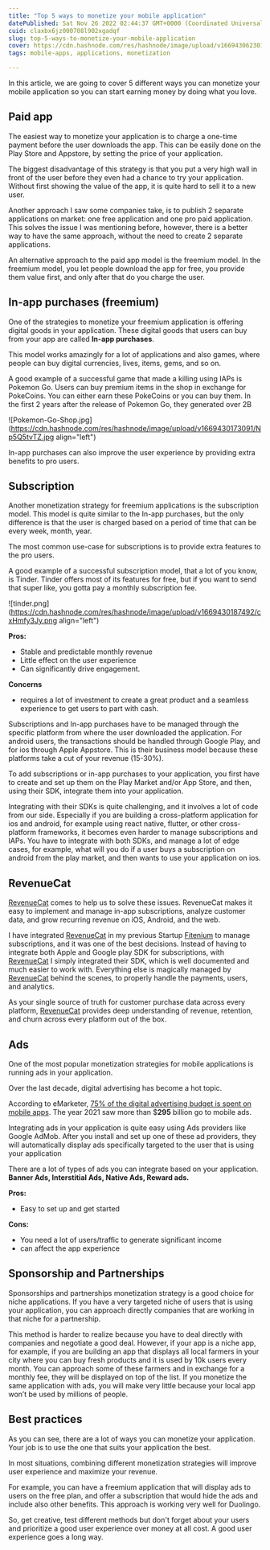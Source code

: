 ```yaml
---
title: "Top 5 ways to monetize your mobile application"
datePublished: Sat Nov 26 2022 02:44:37 GMT+0000 (Coordinated Universal Time)
cuid: claxbx6jz000708l902xgadqf
slug: top-5-ways-to-monetize-your-mobile-application
cover: https://cdn.hashnode.com/res/hashnode/image/upload/v1669430623013/VQyc75nuH.png
tags: mobile-apps, applications, monetization

---
```



In this article, we are going to cover 5 different ways you can monetize your mobile application so you can start earning money by doing what you love.

  

## Paid app

The easiest way to monetize your application is to charge a one-time payment before the user downloads the app. This can be easily done on the Play Store and Appstore, by setting the price of your application.

The biggest disadvantage of this strategy is that you put a very high wall in front of the user before they even had a chance to try your application. Without first showing the value of the app, it is quite hard to sell it to a new user.

Another approach I saw some companies take, is to publish 2 separate applications on market: one free application and one pro paid application. This solves the issue I was mentioning before, however, there is a better way to have the same approach, without the need to create 2 separate applications.

An alternative approach to the paid app model is the freemium model. In the freemium model, you let people download the app for free, you provide them value first, and only after that do you charge the user.

## In-app purchases (freemium)

One of the strategies to monetize your freemium application is offering digital goods in your application. These digital goods that users can buy from your app are called **In-app purchases**.

This model works amazingly for a lot of applications and also games, where people can buy digital currencies, lives, items, gems, and so on.

A good example of a successful game that made a killing using IAPs is Pokemon Go. Users can buy premium items in the shop in exchange for PokeCoins. You can either earn these PokeCoins or you can buy them. In the first 2 years after the release of Pokemon Go, they generated over 2B

 
![Pokemon-Go-Shop.jpg](https://cdn.hashnode.com/res/hashnode/image/upload/v1669430173091/Np5Q5tvTZ.jpg align="left")

In-app purchases can also improve the user experience by providing extra benefits to pro users.

## Subscription

Another monetization strategy for freemium applications is the subscription model. This model is quite similar to the In-app purchases, but the only difference is that the user is charged based on a period of time that can be every week, month, year.

The most common use-case for subscriptions is to provide extra features to the pro users.

A good example of a successful subscription model, that a lot of you know, is Tinder. Tinder offers most of its features for free, but if you want to send that super like, you gotta pay a monthly subscription fee.
 
![tinder.png](https://cdn.hashnode.com/res/hashnode/image/upload/v1669430187492/cxHmfy3Jy.png align="left")

**Pros:**

- Stable and predictable monthly revenue
- Little effect on the user experience
- Can significantly drive engagement.

**Concerns**

- requires a lot of investment to create a great product and a seamless experience to get users to part with cash.

Subscriptions and In-app purchases have to be managed through the specific platform from where the user downloaded the application. For android users, the transactions should be handled through Google Play, and for ios through Apple Appstore. This is their business model because these platforms take a cut of your revenue (15-30%).

To add subscriptions or in-app purchases to your application, you first have to create and set up them on the Play Market and/or App Store, and then, using their SDK, integrate them into your application.

Integrating with their SDKs is quite challenging, and it involves a lot of code from our side. Especially if you are building a cross-platform application for ios and android, for example using react native, flutter, or other cross-platform frameworks, it becomes even harder to manage subscriptions and IAPs. You have to integrate with both SDKs, and manage a lot of edge cases, for example, what will you do if a user buys a subscription on android from the play market, and then wants to use your application on ios.

## RevenueCat

[RevenueCat](https://www.revenuecat.com/) comes to help us to solve these issues. RevenueCat makes it easy to implement and manage in-app subscriptions, analyze customer data, and grow recurring revenue on iOS, Android, and the web.

I have integrated [RevenueCat](https://www.revenuecat.com/) in my previous Startup [Fitenium](https://fitenium.com/) to manage subscriptions, and it was one of the best decisions. Instead of having to integrate both Apple and Google play SDK for subscriptions, with [RevenueCat](https://www.revenuecat.com/) I simply integrated their SDK, which is well documented and much easier to work with. Everything else is magically managed by [RevenueCat](https://www.revenuecat.com/) behind the scenes, to properly handle the payments, users, and analytics.

As your single source of truth for customer purchase data across every platform, [RevenueCat](https://www.revenuecat.com/) provides deep understanding of revenue, retention, and churn across every platform out of the box.

## Ads

One of the most popular monetization strategies for mobile applications is running ads in your application.

Over the last decade, digital advertising has become a hot topic.

According to eMarketer, [75% of the digital advertising budget is spent on mobile apps](https://www.forbes.com/sites/johnkoetsier/2018/02/23/mobile-advertising-will-drive-75-of-all-digital-ad-spend-in-2018-heres-whats-changing/?sh=70edc81d758b). The year 2021 saw more than $**295** billion go to mobile ads.

Integrating ads in your application is quite easy using Ads providers like Google AdMob. After you install and set up one of these ad providers, they will automatically display ads specifically targeted to the user that is using your application

There are a lot of types of ads you can integrate based on your application. **Banner Ads, Interstitial Ads, Native Ads, Reward ads.**

**Pros:**

- Easy to set up and get started

**Cons:**

- You need a lot of users/traffic to generate significant income
- can affect the app experience

## Sponsorship and Partnerships

Sponsorships and partnerships monetization strategy is a good choice for niche applications. If you have a very targeted niche of users that is using your application, you can approach directly companies that are working in that niche for a partnership.

This method is harder to realize because you have to deal directly with companies and negotiate a good deal. However, if your app is a niche app, for example, if you are building an app that displays all local farmers in your city where you can buy fresh products and it is used by 10k users every month. You can approach some of these farmers and in exchange for a monthly fee, they will be displayed on top of the list. If you monetize the same application with ads, you will make very little because your local app won’t be used by millions of people.

## Best practices

As you can see, there are a lot of ways you can monetize your application. Your job is to use the one that suits your application the best.

In most situations, combining different monetization strategies will improve user experience and maximize your revenue.

For example, you can have a freemium application that will display ads to users on the free plan, and offer a subscription that would hide the ads and include also other benefits. This approach is working very well for Duolingo.

So, get creative, test different methods but don't forget about your users and prioritize a good user experience over money at all cost. A good user experience goes a long way.
